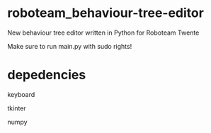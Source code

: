# roboteam_behaviour-tree-editor
New behaviour tree editor written in Python for Roboteam Twente

Make sure to run main.py with sudo rights!


# depedencies
keyboard

tkinter

numpy
